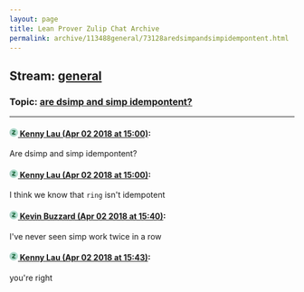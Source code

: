 ```yaml
---
layout: page
title: Lean Prover Zulip Chat Archive 
permalink: archive/113488general/73128aredsimpandsimpidempontent.html
---
```


## Stream: [general](index.html)
### Topic: [are dsimp and simp idempontent?](73128aredsimpandsimpidempontent.html)

---

#### [![Click to go to Zulip](../../assets/img/zulip2.png) Kenny Lau (Apr 02 2018 at 15:00)](https://leanprover.zulipchat.com/#narrow/stream/113488-general/topic/are%20dsimp%20and%20simp%20idempontent%3F/near/124526028):
Are dsimp and simp idempontent?

#### [![Click to go to Zulip](../../assets/img/zulip2.png) Kenny Lau (Apr 02 2018 at 15:00)](https://leanprover.zulipchat.com/#narrow/stream/113488-general/topic/are%20dsimp%20and%20simp%20idempontent%3F/near/124526032):
I think we know that `ring` isn't idempotent

#### [![Click to go to Zulip](../../assets/img/zulip2.png) Kevin Buzzard (Apr 02 2018 at 15:40)](https://leanprover.zulipchat.com/#narrow/stream/113488-general/topic/are%20dsimp%20and%20simp%20idempontent%3F/near/124527307):
I've never seen simp work twice in a row

#### [![Click to go to Zulip](../../assets/img/zulip2.png) Kenny Lau (Apr 02 2018 at 15:43)](https://leanprover.zulipchat.com/#narrow/stream/113488-general/topic/are%20dsimp%20and%20simp%20idempontent%3F/near/124527378):
you're right

